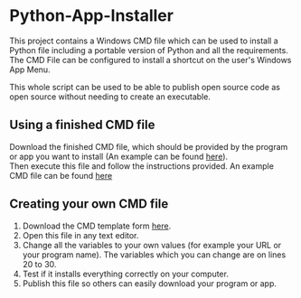 # Python-App-Installer
This project contains a Windows CMD file which can be used to install a Python file including a portable version of Python and all the requirements.  
The CMD File can be configured to install a shortcut on the user's Windows App Menu.

This whole script can be used to be able to publish open source code as open source without needing to create an executable.

## Using a finished CMD file
Download the finished CMD file, which should be provided by the program or app you want to install (An example can be found [here](https://github.com/shueppin/Python-App-Installer/tree/main/example_installer)).  
Then execute this file and follow the instructions provided.
An example CMD file can be found [here](https://github.com/shueppin/Python-App-Installer/blob/main/example_installer/example_windows_cmd.cmd)

## Creating your own CMD file
1. Download the CMD template form [here](https://github.com/shueppin/Python-App-Installer/tree/main/installer_templates).  
2. Open this file in any text editor.
3. Change all the variables to your own values (for example your URL or your program name). The variables which you can change are on lines 20 to 30.
4. Test if it installs everything correctly on your computer.
5. Publish this file so others can easily download your program or app.
